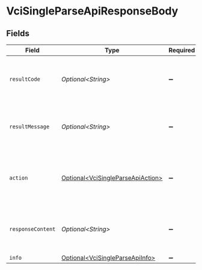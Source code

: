 # VciSingleParseApiResponseBody


## Fields

| Field                                                                                    | Type                                                                                     | Required                                                                                 | Description                                                                              |
| ---------------------------------------------------------------------------------------- | ---------------------------------------------------------------------------------------- | ---------------------------------------------------------------------------------------- | ---------------------------------------------------------------------------------------- |
| `resultCode`                                                                             | *Optional\<String>*                                                                      | :heavy_minus_sign:                                                                       | The code which represents the result of the API call.                                    |
| `resultMessage`                                                                          | *Optional\<String>*                                                                      | :heavy_minus_sign:                                                                       | A short message which explains the result of the API call.                               |
| `action`                                                                                 | [Optional\<VciSingleParseApiAction>](../../models/operations/VciSingleParseApiAction.md) | :heavy_minus_sign:                                                                       | The next action that the credential endpoint should take.                                |
| `responseContent`                                                                        | *Optional\<String>*                                                                      | :heavy_minus_sign:                                                                       | The content of the response to the request sender.                                       |
| `info`                                                                                   | [Optional\<VciSingleParseApiInfo>](../../models/operations/VciSingleParseApiInfo.md)     | :heavy_minus_sign:                                                                       | N/A                                                                                      |